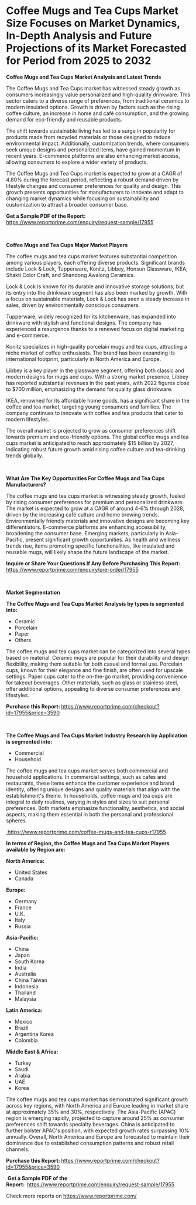 <p><h1>Coffee Mugs and Tea Cups Market Size Focuses on Market Dynamics, In-Depth Analysis and Future Projections of its Market Forecasted for Period from 2025 to 2032</h1></p><p><strong>Coffee Mugs and Tea Cups Market Analysis and Latest Trends</strong></p>
<p><p>The Coffee Mugs and Tea Cups market has witnessed steady growth as consumers increasingly value personalized and high-quality drinkware. This sector caters to a diverse range of preferences, from traditional ceramics to modern insulated options. Growth is driven by factors such as the rising coffee culture, an increase in home and café consumption, and the growing demand for eco-friendly and reusable products. </p><p>The shift towards sustainable living has led to a surge in popularity for products made from recycled materials or those designed to reduce environmental impact. Additionally, customization trends, where consumers seek unique designs and personalized items, have gained momentum in recent years. E-commerce platforms are also enhancing market access, allowing consumers to explore a wider variety of products.</p><p>The Coffee Mugs and Tea Cups market is expected to grow at a CAGR of 4.80% during the forecast period, reflecting a robust demand driven by lifestyle changes and consumer preferences for quality and design. This growth presents opportunities for manufacturers to innovate and adapt to changing market dynamics while focusing on sustainability and customization to attract a broader consumer base.</p></p>
<p><strong>Get a Sample PDF of the Report:&nbsp;</strong> <a href="https://www.reportprime.com/enquiry/request-sample/17955?utm_campaign=3517&utm_medium=2&utm_source=Github&utm_content=ia&utm_term=24032025&utm_id=coffee-mugs-and-tea-cups">https://www.reportprime.com/enquiry/request-sample/17955</a></p>
<p>&nbsp;</p>
<p><strong>Coffee Mugs and Tea Cups Major Market Players</strong></p>
<p><p>The coffee mugs and tea cups market features substantial competition among various players, each offering diverse products. Significant brands include Lock & Lock, Tupperware, Konitz, Libbey, Honsun Glassware, IKEA, Shakti Color Craft, and Shandong Awalong Ceramics. </p><p>Lock & Lock is known for its durable and innovative storage solutions, but its entry into the drinkware segment has also been marked by growth. With a focus on sustainable materials, Lock & Lock has seen a steady increase in sales, driven by environmentally conscious consumers. </p><p>Tupperware, widely recognized for its kitchenware, has expanded into drinkware with stylish and functional designs. The company has experienced a resurgence thanks to a renewed focus on digital marketing and e-commerce.</p><p>Konitz specializes in high-quality porcelain mugs and tea cups, attracting a niche market of coffee enthusiasts. The brand has been expanding its international footprint, particularly in North America and Europe.</p><p>Libbey is a key player in the glassware segment, offering both classic and modern designs for mugs and cups. With a strong market presence, Libbey has reported substantial revenues in the past years, with 2022 figures close to $700 million, emphasizing the demand for quality glass drinkware.</p><p>IKEA, renowned for its affordable home goods, has a significant share in the coffee and tea market, targeting young consumers and families. The company continues to innovate with coffee and tea products that cater to modern lifestyles.</p><p>The overall market is projected to grow as consumer preferences shift towards premium and eco-friendly options. The global coffee mugs and tea cups market is anticipated to reach approximately $15 billion by 2027, indicating robust future growth amid rising coffee culture and tea-drinking trends globally.</p></p>
<p>&nbsp;</p>
<p><strong>What Are The Key Opportunities For Coffee Mugs and Tea Cups Manufacturers?</strong></p>
<p><p>The coffee mugs and tea cups market is witnessing steady growth, fueled by rising consumer preferences for premium and personalized drinkware. The market is expected to grow at a CAGR of around 4-6% through 2028, driven by the increasing café culture and home brewing trends. Environmentally friendly materials and innovative designs are becoming key differentiators. E-commerce platforms are enhancing accessibility, broadening the consumer base. Emerging markets, particularly in Asia-Pacific, present significant growth opportunities. As health and wellness trends rise, items promoting specific functionalities, like insulated and reusable mugs, will likely shape the future landscape of the market.</p></p>
<p><strong>Inquire or Share Your Questions If Any Before Purchasing This Report:</strong> <a href="https://www.reportprime.com/enquiry/pre-order/17955?utm_campaign=3517&utm_medium=2&utm_source=Github&utm_content=ia&utm_term=24032025&utm_id=coffee-mugs-and-tea-cups">https://www.reportprime.com/enquiry/pre-order/17955</a></p>
<p>&nbsp;</p>
<p><strong>Market Segmentation</strong></p>
<p><strong>The Coffee Mugs and Tea Cups Market Analysis by types is segmented into:</strong></p>
<p><ul><li>Ceramic</li><li>Porcelain</li><li>Paper</li><li>Others</li></ul></p>
<p><p>The coffee mugs and tea cups market can be categorized into several types based on material. Ceramic mugs are popular for their durability and design flexibility, making them suitable for both casual and formal use. Porcelain cups, known for their elegance and fine finish, are often used for upscale settings. Paper cups cater to the on-the-go market, providing convenience for takeout beverages. Other materials, such as glass or stainless steel, offer additional options, appealing to diverse consumer preferences and lifestyles.</p></p>
<p><strong>Purchase this Report:&nbsp;</strong><a href="https://www.reportprime.com/checkout?id=17955&price=3590&utm_campaign=3517&utm_medium=2&utm_source=Github&utm_content=ia&utm_term=24032025&utm_id=coffee-mugs-and-tea-cups">https://www.reportprime.com/checkout?id=17955&price=3590</a></p>
<p>&nbsp;</p>
<p><strong>The Coffee Mugs and Tea Cups Market Industry Research by Application is segmented into:</strong></p>
<p><ul><li>Commercial</li><li>Household</li></ul></p>
<p><p>The coffee mugs and tea cups market serves both commercial and household applications. In commercial settings, such as cafes and restaurants, these items enhance the customer experience and brand identity, offering unique designs and quality materials that align with the establishment's theme. In households, coffee mugs and tea cups are integral to daily routines, varying in styles and sizes to suit personal preferences. Both markets emphasize functionality, aesthetics, and social aspects, making them essential in both the personal and professional spheres.</p></p>
<p><a href="https://www.reportprime.com/coffee-mugs-and-tea-cups-r17955?utm_campaign=3517&utm_medium=2&utm_source=Github&utm_content=ia&utm_term=24032025&utm_id=coffee-mugs-and-tea-cups">&nbsp;https://www.reportprime.com/coffee-mugs-and-tea-cups-r17955</a></p>
<p><strong>In terms of Region, the Coffee Mugs and Tea Cups Market Players available by Region are:</strong></p>
<p>
    <p> <strong> North America: </strong>
        <ul>
            <li>United States</li>
            <li>Canada</li>
        </ul>
        </p> 
    <p> <strong> Europe: </strong>
        <ul>
            <li>Germany</li>
            <li>France</li>
            <li>U.K.</li>
            <li>Italy</li>
            <li>Russia</li>
        </ul>
        </p> 
    <p> <strong> Asia-Pacific: </strong>
        <ul>
            <li>China</li>
            <li>Japan</li>
            <li>South Korea</li>
            <li>India</li>
            <li>Australia</li>
            <li>China Taiwan</li>
            <li>Indonesia</li>
            <li>Thailand</li>
            <li>Malaysia</li>
        </ul>
        </p> 
    <p> <strong> Latin America: </strong>
        <ul>
            <li>Mexico</li>
            <li>Brazil</li>
            <li>Argentina Korea</li>
            <li>Colombia</li>
        </ul>
        </p> 
    <p> <strong> Middle East & Africa: </strong>
        <ul>
            <li>Turkey</li>
            <li>Saudi</li>
            <li>Arabia</li>
            <li>UAE</li>
            <li>Korea</li>
        </ul>
    </p>
    </p>
<p><p>The coffee mugs and tea cups market has demonstrated significant growth across key regions, with North America and Europe leading in market share at approximately 35% and 30%, respectively. The Asia-Pacific (APAC) region is emerging rapidly, projected to capture around 25% as consumer preferences shift towards specialty beverages. China is anticipated to further bolster APAC's position, with expected growth rates surpassing 10% annually. Overall, North America and Europe are forecasted to maintain their dominance due to established consumption patterns and robust retail channels.</p></p>
<p><strong>Purchase this Report: </strong><a href="https://www.reportprime.com/checkout?id=17955&price=3590&utm_campaign=3517&utm_medium=2&utm_source=Github&utm_content=ia&utm_term=24032025&utm_id=coffee-mugs-and-tea-cups">https://www.reportprime.com/checkout?id=17955&price=3590</a></p>
<p>&nbsp;<strong>Get a Sample PDF of the Report:&nbsp;&nbsp;</strong><a href="https://www.reportprime.com/enquiry/request-sample/17955?utm_campaign=3517&utm_medium=2&utm_source=Github&utm_content=ia&utm_term=24032025&utm_id=coffee-mugs-and-tea-cups">https://www.reportprime.com/enquiry/request-sample/17955</a></p>
<p><strong></strong></p>
<p>Check more reports on <a href="https://www.reportprime.com/?utm_campaign=3517&utm_medium=2&utm_source=Github&utm_content=ia&utm_term=24032025&utm_id=coffee-mugs-and-tea-cups">https://www.reportprime.com/</a></p>